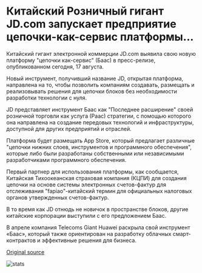 # Китайский Розничный гигант JD.com запускает предприятие цепочки-как-сервис платформы...

Китайский гигант электронной коммерции JD.com выявила свою новую платформу "цепочки как-сервис" (Баас) в пресс-релизе, опубликованном сегодня, 17 августа.

Новый инструмент, получивший название JD, открытая платформа, направлена на то, чтобы позволить компаниям создавать, размещать и реализовывать решения для цепочки блоков без необходимости разработки технологии с нуля.

JD представляет инструмент Баас как "Последнее расширение" своей розничной торговли как услуга (Раас) стратегии, с помощью которого она направлена на создание передовых технологий и инфраструктуры, доступной для других предприятий и отраслей.

Платформа будет размещать App Store, который предлагает различные "цепочки нижних слоев, инструментов и программного обеспечения", которые либо были разработаны собственными или независимыми разработчиками программного обеспечения.

Первый партнер для использования платформы, как сообщается, Китайская Тихоокеанская страховая компания (КЦПИ) для создания цепочки на основе системы электронных счетов-фактур для отслеживания "fapiao"-китайский термин для официальных налоговых органов утвержденных счетов-фактур.

В то время как JD отнюдь не новичок в пространстве блоков, другие китайские корпорации выступили с его предложением Баас.

В апреле компания Telecoms Giant Huawei раскрыла свой инструмент «Баас», который также ориентирован на разработку облачных смарт-контрактов и эффективные решения для бизнеса.

[Original source](https://cointelegraph.com/news/chinese-retail-giant-jdcom-launches-enterprise-blockchain-as-a-service-platform)

![stats](https://c.statcounter.com/11760860/0/a89fa40b/1/ "stats")